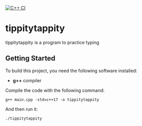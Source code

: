 [![C++ CI](https://github.com/fenceturtle/tippitytappity/actions/workflows/actions.yml/badge.svg)](https://github.com/fenceturtle/tippitytappity/actions/workflows/actions.yml)

# tippitytappity

tippitytappity is a program to practice typing

## Getting Started

To build this project, you need the following software installed:
 * **g++** compiler

Compile the code with the following command:

`g++ main.cpp -std=c++17 -o tippitytappity`

And then run it:

`./tippitytappity`
